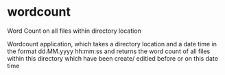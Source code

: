 # wordcount
Word Count on all files within directory location

<p> Wordcount application, which takes a directory location and a date time in the format dd.MM.yyyy hh:mm:ss
     and returns the word count of all files within this directory which have been create/ editied before or on this date time
<p>
